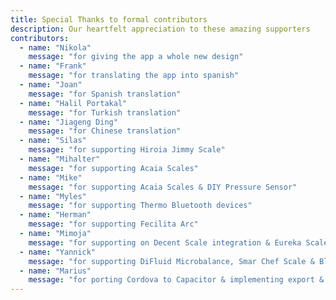 ```yaml
---
title: Special Thanks to formal contributors
description: Our heartfelt appreciation to these amazing supporters
contributors:
  - name: "Nikola"
    message: "for giving the app a whole new design"
  - name: "Frank"
    message: "for translating the app into spanish"
  - name: "Joan"
    message: "for Spanish translation"
  - name: "Halil Portakal"
    message: "for Turkish translation"
  - name: "Jiageng Ding"
    message: "for Chinese translation"
  - name: "Silas"
    message: "for supporting Hiroia Jimmy Scale"
  - name: "Mihalter"
    message: "for supporting Acaia Scales"
  - name: "Mike"
    message: "for supporting Acaia Scales & DIY Pressure Sensor"
  - name: "Myles"
    message: "for supporting Thermo Bluetooth devices"
  - name: "Herman"
    message: "for supporting Fecilita Arc"
  - name: "Mimoja"
    message: "for supporting on Decent Scale integration & Eureka Scale support & making Combustions.inc bytes"
  - name: "Yannick"
    message: "for supporting DiFluid Microbalance, Smar Chef Scale & Blackcoffee.IO. Also adding Localise"
  - name: "Marius"
    message: "for porting Cordova to Capacitor & implementing export & import routine back to Android"
---
```


